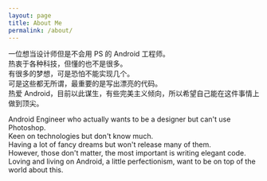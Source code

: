 ```yaml
---
layout: page
title: About Me
permalink: /about/
---
```


一位想当设计师但是不会用 PS 的 Android 工程师。  
热衷于各种科技，但懂的也不是很多。  
有很多的梦想，可是恐怕不能实现几个。  
可是这些都无所谓，最重要的是写出漂亮的代码。  
热爱 Android，目前以此谋生，有些完美主义倾向，所以希望自己能在这件事情上做到顶尖。

Android Engineer who actually wants to be a designer but can't use Photoshop.  
Keen on technologies but don't know much.  
Having a lot of fancy dreams but won't release many of them.  
However, those don't matter, the most important is writing elegant code.  
Loving and living on Android, a little perfectionism, want to be on top of the world about this.  
